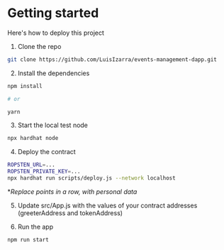 # Getting started

Here's how to deploy this project

1. Clone the repo

```sh
git clone https://github.com/LuisIzarra/events-management-dapp.git
```

2. Install the dependencies

```sh
npm install

# or

yarn
```

3. Start the local test node

```sh
npx hardhat node
```

4. Deploy the contract

```sh
ROPSTEN_URL=...
ROPSTEN_PRIVATE_KEY=...
npx hardhat run scripts/deploy.js --network localhost
```
**Replace points in a row, with personal data*

5. Update src/App.js with the values of your contract addresses (greeterAddress and tokenAddress)

6. Run the app

```sh
npm run start
```
